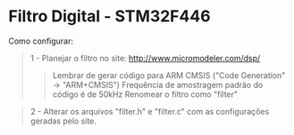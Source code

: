 # Filtro Digital - STM32F446

Como configurar:
> 1 - Planejar o filtro no site: http://www.micromodeler.com/dsp/
>> Lembrar de gerar código para ARM CMSIS ("Code Generation" → "ARM+CMSIS")
>> Frequência de amostragem padrão do código é de 50kHz
>> Renomear o filtro como "filter"

> 2 - Alterar os arquivos "filter.h" e "filter.c" com as configurações geradas pelo site.
